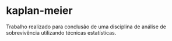 # kaplan-meier
Trabalho realizado para conclusão de uma disciplina de análise de sobrevivência utilizando técnicas estatísticas. 
